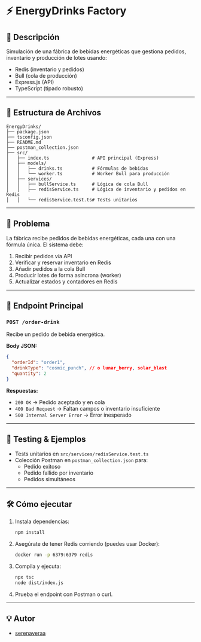 
# ⚡️ EnergyDrinks Factory

## 🚀 Descripción

Simulación de una fábrica de bebidas energéticas que gestiona pedidos, inventario y producción de lotes usando:
- Redis (inventario y pedidos)
- Bull (cola de producción)
- Express.js (API)
- TypeScript (tipado robusto)

---

## 📂 Estructura de Archivos

```
EnergyDrinks/
├── package.json
├── tsconfig.json
├── README.md
├── postman_collection.json
├── src/
│   ├── index.ts                # API principal (Express)
│   ├── models/
│   │   ├── drinks.ts           # Fórmulas de bebidas
│   │   └── worker.ts           # Worker Bull para producción
│   ├── services/
│   │   ├── bullService.ts      # Lógica de cola Bull
│   │   ├── redisService.ts     # Lógica de inventario y pedidos en Redis
│   │   └── redisService.test.ts# Tests unitarios
```

---

## 📝 Problema

La fábrica recibe pedidos de bebidas energéticas, cada una con una fórmula única. El sistema debe:
1. Recibir pedidos vía API
2. Verificar y reservar inventario en Redis
3. Añadir pedidos a la cola Bull
4. Producir lotes de forma asíncrona (worker)
5. Actualizar estados y contadores en Redis

---

## 🔗 Endpoint Principal

### `POST /order-drink`
Recibe un pedido de bebida energética.

**Body JSON:**
```json
{
  "orderId": "order1",
  "drinkType": "cosmic_punch", // o lunar_berry, solar_blast
  "quantity": 2
}
```

**Respuestas:**
- `200 OK` → Pedido aceptado y en cola
- `400 Bad Request` → Faltan campos o inventario insuficiente
- `500 Internal Server Error` → Error inesperado

---

## 🧪 Testing & Ejemplos

- Tests unitarios en `src/services/redisService.test.ts`
- Colección Postman en `postman_collection.json` para:
  - Pedido exitoso
  - Pedido fallido por inventario
  - Pedidos simultáneos

---

## 🛠️ Cómo ejecutar

1. Instala dependencias:
	```bash
	npm install
	```
2. Asegúrate de tener Redis corriendo (puedes usar Docker):
	```bash
	docker run -p 6379:6379 redis
	```
3. Compila y ejecuta:
	```bash
	npx tsc
	node dist/index.js
	```
4. Prueba el endpoint con Postman o curl.

---

## 💡 Autor

- [serenaveraa](https://github.com/serenaveraa)
